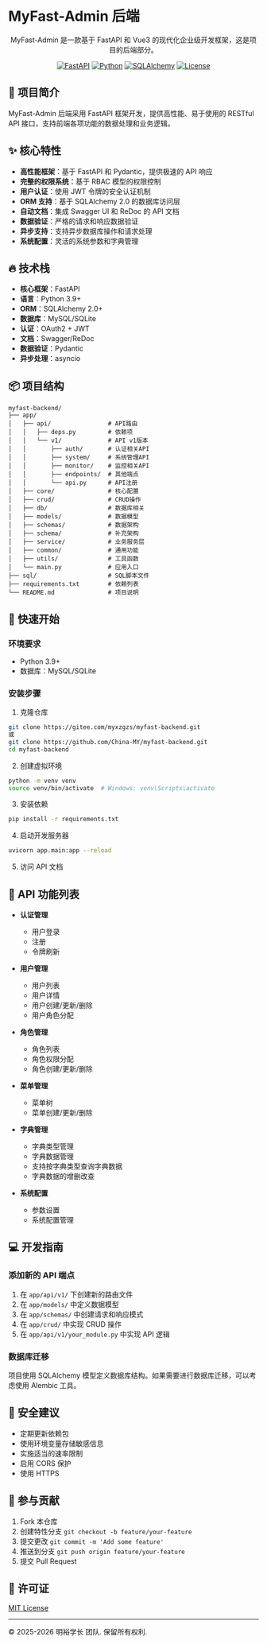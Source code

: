 # MyFast-Admin 后端

<div align="center">

MyFast-Admin 是一款基于 FastAPI 和 Vue3 的现代化企业级开发框架，这是项目的后端部分。

[![FastAPI](https://img.shields.io/badge/FastAPI-0.100.0+-blue.svg)](https://fastapi.tiangolo.com/)
[![Python](https://img.shields.io/badge/Python-3.9+-blue.svg)](https://www.python.org/)
[![SQLAlchemy](https://img.shields.io/badge/SQLAlchemy-2.0+-orange.svg)](https://www.sqlalchemy.org/)
[![License](https://img.shields.io/badge/License-MIT-green.svg)](LICENSE)

</div>

## 🌟 项目简介

MyFast-Admin 后端采用 FastAPI 框架开发，提供高性能、易于使用的 RESTful API 接口，支持前端各项功能的数据处理和业务逻辑。

## ✨ 核心特性

- **高性能框架**：基于 FastAPI 和 Pydantic，提供极速的 API 响应
- **完整的权限系统**：基于 RBAC 模型的权限控制
- **用户认证**：使用 JWT 令牌的安全认证机制
- **ORM 支持**：基于 SQLAlchemy 2.0 的数据库访问层
- **自动文档**：集成 Swagger UI 和 ReDoc 的 API 文档
- **数据验证**：严格的请求和响应数据验证
- **异步支持**：支持异步数据库操作和请求处理
- **系统配置**：灵活的系统参数和字典管理

## 🔥 技术栈

- **核心框架**：FastAPI
- **语言**：Python 3.9+
- **ORM**：SQLAlchemy 2.0+
- **数据库**：MySQL/SQLite
- **认证**：OAuth2 + JWT
- **文档**：Swagger/ReDoc
- **数据验证**：Pydantic
- **异步处理**：asyncio

## 📦 项目结构
```
myfast-backend/
├── app/
│   ├── api/                # API路由
│   │   ├── deps.py         # 依赖项
│   │   └── v1/             # API v1版本
│   │       ├── auth/       # 认证相关API
│   │       ├── system/     # 系统管理API
│   │       ├── monitor/    # 监控相关API
│   │       ├── endpoints/  # 其他端点
│   │       └── api.py      # API注册
│   ├── core/               # 核心配置
│   ├── crud/               # CRUD操作
│   ├── db/                 # 数据库相关
│   ├── models/             # 数据模型
│   ├── schemas/            # 数据架构
│   ├── schema/             # 补充架构
│   ├── service/            # 业务服务层
│   ├── common/             # 通用功能
│   ├── utils/              # 工具函数
│   └── main.py             # 应用入口
├── sql/                    # SQL脚本文件
├── requirements.txt        # 依赖列表
└── README.md               # 项目说明
```

## 🚀 快速开始

### 环境要求

- Python 3.9+
- 数据库：MySQL/SQLite

### 安装步骤

1. 克隆仓库

```bash
git clone https://gitee.com/myxzgzs/myfast-backend.git
或
git clone https://github.com/China-MY/myfast-backend.git
cd myfast-backend
```

2. 创建虚拟环境

```bash
python -m venv venv
source venv/bin/activate  # Windows: venv\Scripts\activate
```

3. 安装依赖

```bash
pip install -r requirements.txt
```

4. 启动开发服务器

```bash
uvicorn app.main:app --reload
```

5. 访问 API 文档

## 📃 API 功能列表

- **认证管理**
  - 用户登录
  - 注册
  - 令牌刷新
  
- **用户管理**
  - 用户列表
  - 用户详情
  - 用户创建/更新/删除
  - 用户角色分配
  
- **角色管理**
  - 角色列表
  - 角色权限分配
  - 角色创建/更新/删除
  
- **菜单管理**
  - 菜单树
  - 菜单创建/更新/删除
  
- **字典管理**
  - 字典类型管理
  - 字典数据管理
  - 支持按字典类型查询字典数据
  - 字典数据的增删改查
  
- **系统配置**
  - 参数设置
  - 系统配置管理

## 💻 开发指南

### 添加新的 API 端点

1. 在 `app/api/v1/` 下创建新的路由文件
2. 在 `app/models/` 中定义数据模型
3. 在 `app/schemas/` 中创建请求和响应模式
4. 在 `app/crud/` 中实现 CRUD 操作
5. 在 `app/api/v1/your_module.py` 中实现 API 逻辑

### 数据库迁移

项目使用 SQLAlchemy 模型定义数据库结构。如果需要进行数据库迁移，可以考虑使用 Alembic 工具。

## 🔐 安全建议

- 定期更新依赖包
- 使用环境变量存储敏感信息
- 实施适当的速率限制
- 启用 CORS 保护
- 使用 HTTPS

## 🤝 参与贡献

1. Fork 本仓库
2. 创建特性分支 `git checkout -b feature/your-feature`
3. 提交更改 `git commit -m 'Add some feature'`
4. 推送到分支 `git push origin feature/your-feature`
5. 提交 Pull Request

## 📄 许可证

[MIT License](LICENSE)

---

© 2025-2026 明裕学长 团队. 保留所有权利.